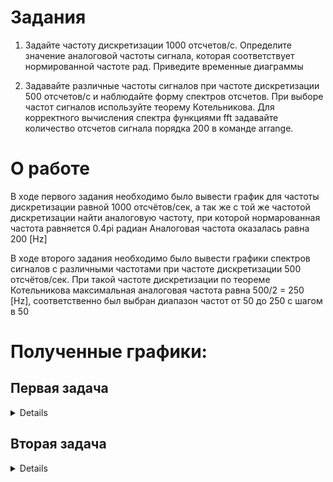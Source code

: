 # Задания

1. Задайте частоту дискретизации 1000 отсчетов/c.  Определите значение аналоговой частоты сигнала, которая соответствует нормированной частоте  рад. Приведите временные диаграммы 

2. Задавайте различные частоты сигналов при частоте дискретизации 500 отсчетов/с и наблюдайте форму спектров отсчетов.  При выборе частот сигналов используйте теорему Котельникова. Для корректного вычисления спектра функциями fft задавайте количество  отсчетов сигнала порядка 200 в команде arrange.

# О работе
В ходе первого задания необходимо было вывести график для частоты дискретизации равной 1000 отсчётов/сек, а так же с той же частотой дискретизации найти аналоговую частоту, при которой нормарованная частота равняется 0.4pi радиан
Аналоговая частота оказалась равна 200 [Hz]

В ходе второго задания необходимо было вывести графики спектров сигналов с различными частотами при частоте дискретизации 500 отсчётов/сек. При такой частоте дискретизации по теореме Котельникова максимальная аналоговая частота равна 500/2 = 250 [Hz], соответственно был выбран диапазон частот от 50 до 250 с шагом в 50
# Полученные графики:

## Первая задача
<details>
  <img src="https://github.com/TheMightyOoze147/PlutoSDR_practise/blob/main/third_party/Spectre_Task_1/Freq%20200.0%20%5BHz%5D.png" name="200hz">
</details>

## Вторая задача
<details>
  <img src="https://github.com/TheMightyOoze147/PlutoSDR_practise/blob/main/third_party/Spectre_Task_2/Freq%2050%20%5BHz%5D.png" name="50hz">
  <img src="https://github.com/TheMightyOoze147/PlutoSDR_practise/blob/main/third_party/Spectre_Task_2/Freq%20100%20%5BHz%5D.png" name="100hz">
  <img src="https://github.com/TheMightyOoze147/PlutoSDR_practise/blob/main/third_party/Spectre_Task_2/Freq%20150%20%5BHz%5D.png" name="150hz">
  <img src="https://github.com/TheMightyOoze147/PlutoSDR_practise/blob/main/third_party/Spectre_Task_2/Freq%20200%20%5BHz%5D.png" name="200hz">
  <img src="https://github.com/TheMightyOoze147/PlutoSDR_practise/blob/main/third_party/Spectre_Task_2/Freq%20250%20%5BHz%5D.png" name="250hz">
</details>